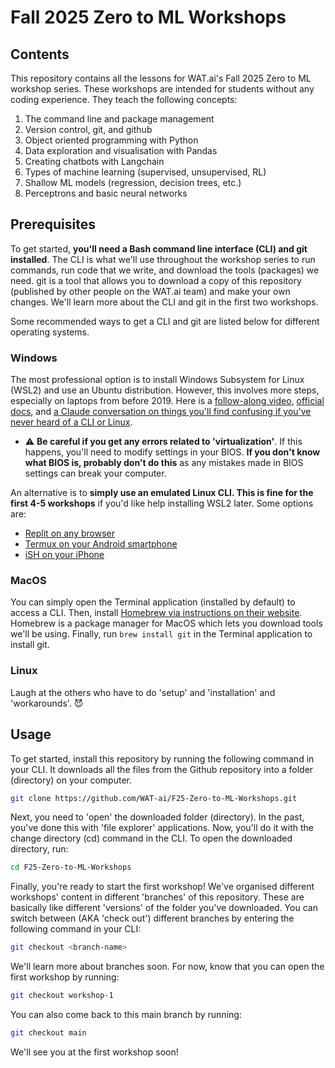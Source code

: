# Fall 2025 Zero to ML Workshops

## Contents
This repository contains all the lessons for WAT.ai's Fall 2025 Zero to ML workshop series. These workshops are intended for students without any coding experience. They teach the  following concepts: 
1. The command line and package management
2. Version control, git, and github
3. Object oriented programming with Python
4. Data exploration and visualisation with Pandas
5. Creating chatbots with Langchain
6. Types of machine learning (supervised, unsupervised, RL)
7. Shallow ML models (regression, decision trees, etc.)
8. Perceptrons and basic neural networks

## Prerequisites
To get started, **you'll need a Bash command line interface (CLI) and git installed**. The CLI is what we'll use throughout the workshop series to run commands, run code that we write, and download the tools (packages) we need. git is a tool that allows you to download a copy of this repository (published by other people on the WAT.ai team) and make your own changes. We'll learn more about the CLI and git in the first two workshops.

Some recommended ways to get a CLI and git are listed below for different operating systems.

### Windows
The most professional option is to install Windows Subsystem for Linux (WSL2) and use an Ubuntu distribution. However, this involves more steps, especially on laptops from before 2019. Here is a [follow-along video](https://www.youtube.com/watch?v=vxTW22y8zV8), [official docs](https://learn.microsoft.com/en-us/windows/wsl/install), and [a Claude conversation on things you'll find confusing if you've never heard of a CLI or Linux](https://claude.ai/share/eb49ba23-9d12-4d8e-bcb7-6ce20e8bfe1e). 
- ⚠️ **Be careful if you get any errors related to 'virtualization'**. If this happens, you'll need to modify settings in your BIOS. **If you don't know what BIOS is, probably don't do this** as any mistakes made in BIOS settings can break your computer.

An alternative is to **simply use an emulated Linux CLI. This is fine for the first 4-5 workshops** if you'd like help installing WSL2 later. Some options are:
- [Replit on any browser](https://replit.com/)
- [Termux on your Android smartphone](https://play.google.com/store/apps/details?id=com.termux&pli=1)
- [iSH on your iPhone](https://apps.apple.com/us/app/ish-shell/id1436902243)

### MacOS
You can simply open the Terminal application (installed by default) to access a CLI. Then, install [Homebrew via instructions on their website](https://brew.sh/). Homebrew is a package manager for MacOS which lets you download tools we'll be using. Finally, run `brew install git` in the Terminal application to install git.

### Linux
Laugh at the others who have to do 'setup' and 'installation' and 'workarounds'. 😈

## Usage
To get started, install this repository by running the following command in your CLI. It downloads all the files from the Github repository into a folder (directory) on your computer.

```bash
git clone https://github.com/WAT-ai/F25-Zero-to-ML-Workshops.git
``` 

Next, you need to 'open' the downloaded folder (directory). In the past, you've done this with 'file explorer' applications. Now, you'll do it with the change directory (cd) command in the CLI. To open the downloaded directory, run: 

```bash
cd F25-Zero-to-ML-Workshops
```

Finally, you're ready to start the first workshop! We've organised different workshops' content in different 'branches' of this repository. These are basically like different 'versions' of the folder you've downloaded. You can switch between (AKA 'check out') different branches by entering the following command in your CLI:

```bash
git checkout <branch-name>
```

We'll learn more about branches soon. For now, know that you can open the first workshop by running:

```bash
git checkout workshop-1
```

You can also come back to this main branch by running:

```bash
git checkout main
```

We'll see you at the first workshop soon!